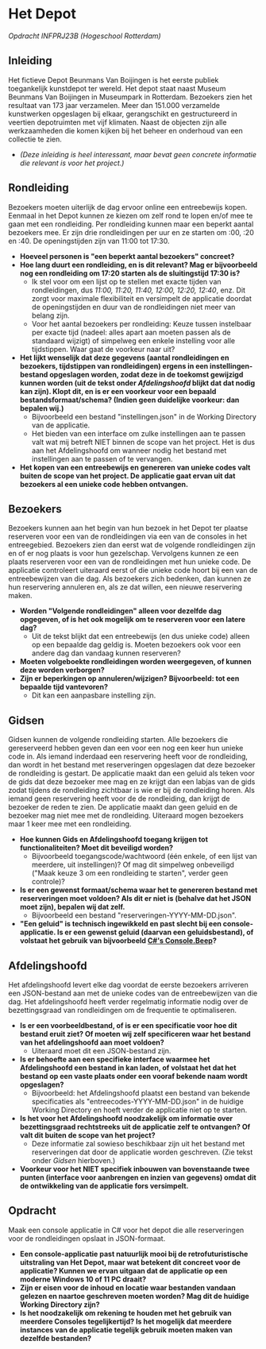 # Het Depot
_Opdracht INFPRJ23B (Hogeschool Rotterdam)_


## Inleiding
Het fictieve Depot Beunmans Van Boijingen is het eerste publiek toegankelijk kunstdepot ter wereld. Het depot staat naast
Museum Beunmans Van Boijingen in Museumpark in Rotterdam. Bezoekers zien het resultaat van 173 jaar
verzamelen. Meer dan 151.000 verzamelde kunstwerken opgeslagen bij elkaar, gerangschikt en gestructureerd
in veertien depotruimten met vijf klimaten. Naast de objecten zijn alle werkzaamheden die komen kijken bij het
beheer en onderhoud van een collectie te zien.

- *(Deze inleiding is heel interessant, maar bevat geen concrete informatie die relevant is voor het project.)*


## Rondleiding
Bezoekers moeten uiterlijk de dag ervoor online een entreebewijs kopen. Eenmaal in het Depot kunnen ze
kiezen om zelf rond te lopen en/of mee te gaan met een rondleiding. Per rondleiding kunnen maar een beperkt
aantal bezoekers mee. Er zijn drie rondleidingen per uur en ze starten om :00, :20 en :40. De openingstijden zijn
van 11:00 tot 17:30.

- **Hoeveel personen is "een beperkt aantal bezoekers" concreet?**
- **Hoe lang duurt een rondleiding, en is dit relevant? Mag er bijvoorbeeld nog een rondleiding om 17:20 starten als de sluitingstijd 17:30 is?**
    - Ik stel voor om een lijst op te stellen met exacte tijden van rondleidingen, dus *11:00, 11:20, 11:40, 12:00, 12:20, 12:40*, enz. Dit zorgt voor maximale flexibiliteit en versimpelt de applicatie doordat de openingstijden en duur van de rondleidingen niet meer van belang zijn.
    - Voor het aantal bezoekers per rondleiding: Keuze tussen instelbaar per exacte tijd (nadeel: alles apart aan moeten passen als de standaard wijzigt) of simpelweg een enkele instelling voor alle tijdstippen. Waar gaat de voorkeur naar uit?
- **Het lijkt wenselijk dat deze gegevens (aantal rondleidingen en bezoekers, tijdstippen van rondleidingen) ergens in een instellingen-bestand opgeslagen worden, zodat deze in de toekomst gewijzigd kunnen worden (uit de tekst onder *Afdelingshoofd* blijkt dat dat nodig kan zijn). Klopt dit, en is er een voorkeur voor een bepaald bestandsformaat/schema? (Indien geen duidelijke voorkeur: dan bepalen wij.)**
    - Bijvoorbeeld een bestand "instellingen.json" in de Working Directory van de applicatie.
    - Het bieden van een interface om zulke instellingen aan te passen valt wat mij betreft NIET binnen de scope van het project. Het is dus aan het Afdelingshoofd om wanneer nodig het bestand met instellingen aan te passen of te vervangen.
- **Het kopen van een entreebewijs en genereren van unieke codes valt buiten de scope van het project. De applicatie gaat ervan uit dat bezoekers al een unieke code hebben ontvangen.**


## Bezoekers
Bezoekers kunnen aan het begin van hun bezoek in het Depot ter plaatse reserveren voor een van de
rondleidingen via een van de consoles in het entreegebied. Bezoekers zien dan eerst wat de volgende
rondleidingen zijn en of er nog plaats is voor hun gezelschap. Vervolgens kunnen ze een plaats reserveren voor
een van de rondleidingen met hun unieke code. De applicatie controleert uiteraard eerst of die unieke code
hoort bij een van de entreebewijzen van die dag. Als bezoekers zich bedenken, dan kunnen ze hun reservering
annuleren en, als ze dat willen, een nieuwe reservering maken.
- **Worden "Volgende rondleidingen" alleen voor dezelfde dag opgegeven, of is het ook mogelijk om te reserveren voor een latere dag?**
    - Uit de tekst blijkt dat een entreebewijs (en dus unieke code) alleen op een bepaalde dag geldig is. Moeten bezoekers ook voor een andere dag dan vandaag kunnen reserveren?
- **Moeten volgeboekte rondleidingen worden weergegeven, of kunnen deze worden verborgen?**
- **Zijn er beperkingen op annuleren/wijzigen? Bijvoorbeeld: tot een bepaalde tijd vantevoren?**
    - Dit kan een aanpasbare instelling zijn.


## Gidsen
Gidsen kunnen de volgende rondleiding starten. Alle bezoekers die gereserveerd hebben geven dan een voor
een nog een keer hun unieke code in. Als iemand inderdaad een reservering heeft voor de rondleiding, dan
wordt in het bestand met reserveringen opgeslagen dat deze bezoeker de rondleiding is gestart. De applicatie
maakt dan een geluid als teken voor de gids dat deze bezoeker mee mag en ze krijgt dan een labjas van de gids
zodat tijdens de rondleiding zichtbaar is wie er bij de rondleiding horen. Als iemand geen reservering heeft voor
de de rondleiding, dan krijgt de bezoeker de reden te zien. De applicatie maakt dan geen geluid en de bezoeker
mag niet mee met de rondleiding. Uiteraard mogen bezoekers maar 1 keer mee met een rondleiding.
- **Hoe kunnen Gids en Afdelingshoofd toegang krijgen tot functionaliteiten? Moet dit beveiligd worden?**
    - Bijvoorbeeld toegangscode/wachtwoord (één enkele, of een lijst van meerdere, uit instellingen)? Of mag dit simpelweg onbeveiligd ("Maak keuze 3 om een rondleiding te starten", verder geen controle)?
- **Is er een gewenst formaat/schema waar het te genereren bestand met reserveringen moet voldoen? Als dit er niet is (behalve dat het JSON moet zijn), bepalen wij dat zelf.**
    - Bijvoorbeeld een bestand "reserveringen-YYYY-MM-DD.json".
- **"Een geluid" is technisch ingewikkeld en past slecht bij een console-applicatie. Is er een gewenst geluid (daarvan een geluidsbestand), of volstaat het gebruik van bijvoorbeeld [C#'s Console.Beep](https://learn.microsoft.com/en-us/dotnet/api/system.console.beep?view=net-6.0)?**


## Afdelingshoofd

Het afdelingshoofd levert elke dag voordat de eerste bezoekers arriveren een JSON-bestand aan met de unieke
codes van de entreebewijzen van die dag. Het afdelingshoofd heeft verder regelmatig informatie nodig over de
bezettingsgraad van rondleidingen om de frequentie te optimaliseren.
- **Is er een voorbeeldbestand, of is er een specificatie voor hoe dit bestand eruit ziet? Of moeten wij zelf specificeren waar het bestand van het afdelingshoofd aan moet voldoen?**
    - Uiteraard moet dit een JSON-bestand zijn.
- **Is er behoefte aan een specifieke interface waarmee het Afdelingshoofd een bestand in kan laden, of volstaat het dat het bestand op een vaste plaats onder een vooraf bekende naam wordt opgeslagen?**
    - Bijvoorbeeld: het Afdelingshoofd plaatst een bestand van bekende specificaties als "entreecodes-YYYY-MM-DD.json" in de huidige Working Directory en hoeft verder de applicatie niet op te starten.
- **Is het voor het Afdelingshoofd noodzakelijk om informatie over bezettingsgraad rechtstreeks uit de applicatie zelf te ontvangen? Of valt dit buiten de scope van het project?**
    - Deze informatie zal sowieso beschikbaar zijn uit het bestand met reserveringen dat door de applicatie worden geschreven. (Zie tekst onder *Gidsen* hierboven.)
- **Voorkeur voor het NIET specifiek inbouwen van bovenstaande twee punten (interface voor aanbrengen en inzien van gegevens) omdat dit de ontwikkeling van de applicatie fors versimpelt.**


## Opdracht

Maak een console applicatie in C# voor het depot die alle reserveringen voor de rondleidingen opslaat in JSON-formaat.

- **Een console-applicatie past natuurlijk mooi bij de retrofuturistische uitstraling van Het Depot, maar wat betekent dit concreet voor de applicatie? Kunnen we ervan uitgaan dat de applicatie op een moderne Windows 10 of 11 PC draait?**
- **Zijn er eisen voor de inhoud en locatie waar bestanden vandaan gelezen en naartoe geschreven moeten worden? Mag dit de huidige Working Directory zijn?**
- **Is het noodzakelijk om rekening te houden met het gebruik van meerdere Consoles tegelijkertijd? Is het mogelijk dat meerdere instances van de applicatie tegelijk gebruik moeten maken van dezelfde bestanden?**
